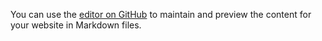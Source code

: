 You can use the [editor on GitHub](https://github.com/qyk1480/Spider/edit/master/README.md) to maintain and preview the content for your website in Markdown files.
